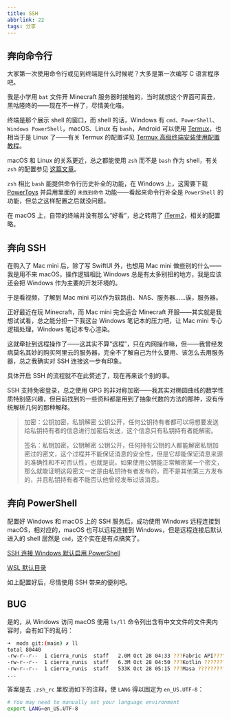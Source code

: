 ```yaml
---
title: SSH
abbrlink: 22
tags: 分享
---
```


## 奔向命令行

大家第一次使用命令行或见到终端是什么时候呢？大多是第一次编写 C 语言程序吧。

我是小学用 `bat` 文件开 Minecraft 服务器时接触的，当时就想这个界面可真丑，黑咕隆咚的——现在不一样了，尽情美化喵。

终端是那个展示 shell 的窗口，而 shell 的话，Windows 有 `cmd`、`PowerShell`、`Windows PowerShell`，macOS、Linux 有 `bash`，Android 可以使用 [Termux](https://github.com/termux/termux-app)，也相当于是 Linux 了——有关 Termux 的配置详见 [Termux 高级终端安装使用配置教程](https://www.sqlsec.com/2018/05/termux.html)。

macOS 和 Linux 的关系更近，总之都能使用 `zsh` 而不是 `bash` 作为 shell，有关 `zsh` 的配置参见 [这篇文章](https://www.mintimate.cn/2021/02/05/configZsh)。

`zsh` 相比 `bash` 能提供命令行历史补全的功能，在 Windows 上，这需要下载 [PowerToys](https://github.com/microsoft/PowerToys) 并启用里面的 `未找到命令` 功能——看起来命令行补全是 `PowerShell` 的功能，但总之这样配置之后就没问题。

在 macOS 上，自带的终端并没有那么“好看”，总之转用了 [iTerm2](https://iterm2.com)，相关的配置略。

## 奔向 SSH

在购入了 Mac mini 后，除了写 SwiftUI 外，也想用 Mac mini 做些别的什么——我是用不来 macOS，操作逻辑相比 Windows 总是有太多别扭的地方，我是应该还会把 Windows 作为主要的开发环境的。

于是看视频，了解到 Mac mini 可以作为软路由、NAS、服务器……诶，服务器。

正好最近在玩 Minecraft，而 Mac mini 完全适合 Minecraft 开服——其实就是我想试试看，总之能分担一下我这台 Windows 笔记本的压力吧，让 Mac mini 专心逻辑处理，Windows 笔记本专心渲染。

这就牵扯到远程操作了——这其实不算“远程”，只在内网操作嘛，但——我曾经发病莫名其妙的购买阿里云的服务器，完全不了解自己为什么要用、该怎么去用服务器，总之我确实对 SSH 连接这一步有印象。

具体开启 SSH 的流程就不在此赘述了，现在再来谈个别的事。

SSH 支持免密登录，总之使用 GPG 的非对称加密——我其实对椭圆曲线的数学性质特别感兴趣，但目前找到的一些资料都是用到了抽象代数的方法的那种，没有传统解析几何的那种解释。

> 加密：公钥加密，私钥解密
> 公钥公开，任何公钥持有者都可以将想要发送给私钥持有者的信息进行加密后发送，这个信息只有私钥持有者能解密。
>
> 签名：私钥加密，公钥解密
> 公钥公开，任何持有公钥的人都能解密私钥加密过的密文，这个过程并不能保证消息的安全性，但是它却能保证消息来源的准确性和不可否认性，也就是说，如果使用公钥能正常解密某一个密文，那么就能证明这段密文一定是由私钥持有者发布的，而不是其他第三方发布的，并且私钥持有者不能否认他曾经发布过该消息。

## 奔向 PowerShell

配置好 Windows 和 macOS 上的 SSH 服务后，成功使用 Windows 远程连接到 macOS，相对应的，macOS 也可以远程连接到 Windows，但是远程连接后默认进入的 shell 居然是 `cmd`，这个实在是有点搞笑了。

[SSH 连接 Windows 默认启用 PowerShell](https://learn.microsoft.com/zh-cn/windows-server/administration/OpenSSH/openssh-server-configuration#configuring-the-default-shell-for-openssh-in-windows)

[WSL 默认目录](https://whlit.github.io/linux/wsl-default-dir.html)

如上配置好后，尽情使用 SSH 带来的便利吧。

## BUG

是的，从 Windows 访问 macOS 使用 `ls/ll` 命令列出含有中文文件的文件夹内容时，会有如下的乱码：

```bash
➜  mods git:(main) ✗ ll
total 80440
-rw-r--r--  1 cierra_runis  staff   2.0M Oct 28 04:33 ???Fabric API???fabric-api-0.92.2+1.20.1.jar
-rw-r--r--  1 cierra_runis  staff   6.3M Oct 28 04:50 ???Kotlin ?????????fabric-language-kotlin-1.9.5+kotlin.1.8.22.jar
-rw-r--r--  1 cierra_runis  staff   533K Oct 28 05:15 ???Masa ????????????malilib-fabric-1.20.1-0.16.3.jar
...
```

答案是去 `.zsh_rc` 里取消如下的注释，使 `LANG` 得以固定为 `en_US.UTF-8`：

```bash
# You may need to manually set your language environment
export LANG=en_US.UTF-8
```
